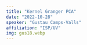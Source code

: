 ```yaml
---
title: "Kernel Granger PCA"
date: "2022-10-28"
speaker: "Gustau Camps-Valls"
affiliation: "ISP/UV"
img: gus18.webp
---
```

